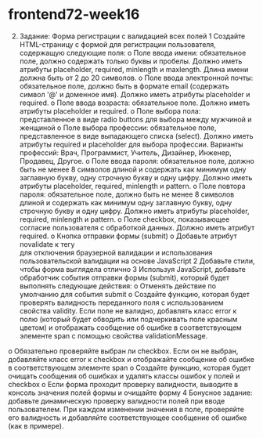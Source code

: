 # frontend72-week16

2. Задание: Форма регистрации с валидацией всех полей
   1 Создайте HTML-страницу с формой для регистрации пользователя, содержащую следующие поля:
   o Поле ввода имени: обязательное поле, должно содержать только буквы и пробелы. Должно иметь атрибуты placeholder, required, minlength и maxlength. Длина имени должна быть от 2 до 20 символов.
   o Поле ввода электронной почты: обязательное поле, должно быть в формате email (содержать символ '@' и доменное имя). Должно иметь атрибуты placeholder и required.
   o Поле ввода возраста: обязательное поле. Должно иметь атрибуты placeholder и required.
   o Поле выбора пола: представленное в виде radio buttons для выбора между мужчиной и женщиной
   o Поле выбора профессии: обязательное поле, представленное в виде выпадающего списка (select). Должно иметь атрибуты required и placeholder для выбора профессии. Варианты профессий: Врач, Программист, Учитель, Дизайнер, Инженер, Продавец, Другое.
   o Поле ввода пароля: обязательное поле, должно быть не менее 8 символов длиной и содержать как минимум одну заглавную букву, одну строчную букву и одну цифру. Должно иметь атрибуты placeholder, required, minlength и pattern.
   o Поле повтора пароля: обязательное поле, должно быть не менее 8 символов длиной и содержать как минимум одну заглавную букву, одну строчную букву и одну цифру. Должно иметь атрибуты placeholder, required, minlength и pattern.
   o Поле checkbox, показывающее согласие пользователя с обработкой данных. Должно иметь атрибут required.
   o Кнопка отправки формы (submit)
   o Добавьте атрибут novalidate к тегу <form> для отключения браузерной валидации и использования пользовательской валидации на основе JavaScript
   2 Добавьте стили, чтобы форма выглядела отлично
   3 Используя JavaScript, добавьте обработчик события отправки формы (submit), который будет выполнять следующие действия:
   o Отменять действие по умолчанию для события submit
   o Создайте функцию, которая будет проверять валидность переданного поля с использованием свойства validity. Если поле не валидно, добавлять класс error к полю (который будет обводить или подчеркивать поле красным цветом) и отображать сообщение об ошибке в соответствующем элементе span с помощью свойства validationMessage.

o Обязательно проверяйте выбран ли checkbox. Если он не выбран, добавляйте класс error к checkbox и отображайте сообщение об ошибке в соответствующем элементе span
o Создайте функцию, которая будет очищать сообщения об ошибках и удалять классы ошибок у полей и checkbox
o Если форма проходит проверку валидности, выводите в консоль значения полей формы и очищайте форму
4 Бонусное задание: добавьте динамическую проверку валидности полей при вводе пользователем. При каждом изменении значения в поле, проверяйте его валидность и добавляйте соответствующее сообщение об ошибке (как в примере).
